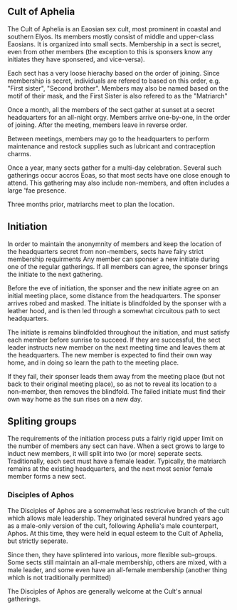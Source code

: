 ## Cult of Aphelia

The Cult of Aphelia is an Eaosian sex cult, most prominent in coastal and southern Elyos. Its members mostly consist of middle and upper-class Eaosians.
It is organized into small sects. Membership in a sect is secret, even from other members (the exception to this is sponsers know any initiates they have sponsered, and vice-versa).

Each sect has a very loose hierachy based on the order of joining.
Since membership is secret, individuals are refered to based on this order, e.g. "First sister", "Second brother".
Members may also be named based on the motif of their mask, and the First Sister is also refered to as the "Matriarch"

Once a month, all the members of the sect gather at sunset at a secret headquarters for an all-night orgy.
Members arrive one-by-one, in the order of joining. After the meeting, members leave in reverse order.

Between meetings, members may go to the headquarters to perform maintenance and restock supplies such as lubricant and contraception charms.

Once a year, many sects gather for a multi-day celebration. Several such gatherings occur accros Eoas, so that most sects have one close enough to attend.
This gathering may also include non-members, and often includes a large 'fae presence.

Three months prior, matriarchs meet to plan the location.

## Initiation
In order to maintain the anonymnity of members and keep the location of the headquarters secret from non-members, sects have fairy strict membership requirments
Any member can sponser a new initiate during one of the regular gatherings. If all members can agree, the sponser brings the initiate to the next gathering.

Before the eve of initiation, the sponser and the new initiate agree on an initial meeting place, some distance from the headquarters.
The sponser arrives robed and masked. The initiate is blindfolded by the sponser with a leather hood, and is then led through a somewhat circuitous path to sect headquarters.

The initiate is remains blindfolded throughout the initiation, and must satisfy each member before sunrise to succeed.
If they are successful, the sect leader instructs new member on the next meeting time and leaves them at the headquarters. The new member is expected to find their own way home, and in doing so learn the path to the meeting place.

If they fail, their sponser leads them away from the meeting place (but not back to their original meeting place), so as not to reveal its location to a non-member, then removes the blindfold. 
The failed initiate must find their own way home as the sun rises on a new day. 

## Spliting groups

The requirements of the initiation process puts a fairly rigid upper limit on the number of members any sect can have.
When a sect grows to large to induct new members, it will split into two (or more) seperate sects. Traditionally, each sect must have a female leader.
Typically, the matriarch remains at the existing headquarters, and the next most senior female member forms a new sect. 

### Disciples of Aphos

The Disciples of Aphos are a somemwhat less restricvive branch of the cult which allows male leadership.
They originated several hundred years ago as a male-only version of the cult, following Aphelia's male counterpart, Aphos.
At this time, they were held in equal esteem to the Cult of Aphelia, but strictly seperate.

Since then, they have splintered into various, more flexible sub-groups. Some sects still maintain an all-male membership, others are mixed, with a male leader, 
and some even have an all-female membership (another thing which is not traditionally permitted)

The Disciples of Aphos are generally welcome at the Cult's annual gatherings.